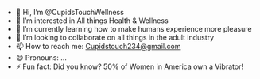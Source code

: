 - 👋 Hi, I’m @CupidsTouchWellness
- 👀 I’m interested in All things Health & Wellness
- 🌱 I’m currently learning how to make humans experience more pleasure
- 💞️ I’m looking to collaborate on all things in the adult industry
- 📫 How to reach me: Cupidstouch234@gmail.com
- 😄 Pronouns: ...
- ⚡ Fun fact: Did you know? 50% of Women in America own a Vibrator!

<!---
CupidsTouchWellness/CupidsTouchWellness is a ✨ special ✨ repository because its `README.md` (this file) appears on your GitHub profile.
You can click the Preview link to take a look at your changes.
--->
